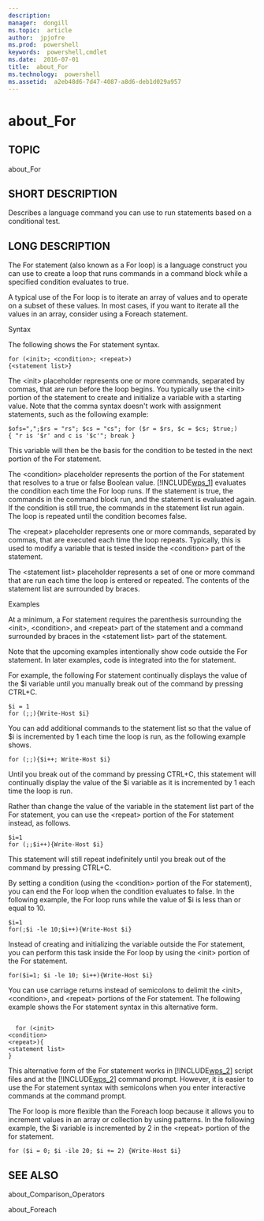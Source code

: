 ```yaml
---
description:  
manager:  dongill
ms.topic:  article
author:  jpjofre
ms.prod:  powershell
keywords:  powershell,cmdlet
ms.date:  2016-07-01
title:  about_For
ms.technology:  powershell
ms.assetid:  a2eb48d6-7d47-4087-a8d6-deb1d029a957
---
```


# about_For
## TOPIC  
 about\_For  
  
## SHORT DESCRIPTION  
 Describes a language command you can use to run statements based on a conditional test.  
  
## LONG DESCRIPTION  
 The For statement \(also known as a For loop\) is a language construct you can use to create a loop that runs commands in a command block while a specified condition evaluates to true.  
  
 A typical use of the For loop is to iterate an array of values and to operate on a subset of these values. In most cases, if you want to iterate all the values in an array, consider using a Foreach statement.  
  
 Syntax  
  
 The following shows the For statement syntax.  
  
```  
for (<init>; <condition>; <repeat>)   
{<statement list>}  
```  
  
 The \<init\> placeholder represents one or more commands, separated by commas, that are run before the loop begins. You typically use the \<init\> portion of the statement to create and initialize a variable with a starting value. Note that the comma syntax doesn't work with assignment statements, such as the following example:  
  
```  
$ofs=",";$rs = "rs"; $cs = "cs"; for ($r = $rs, $c = $cs; $true;)   
{ "r is '$r' and c is '$c'"; break }  
```  
  
 This variable will then be the basis for the condition to be tested in the next portion of the For statement.  
  
 The \<condition\> placeholder represents the portion of the For statement that resolves to a true or false Boolean value. [!INCLUDE[wps_1]()] evaluates the condition each time the For loop runs. If the statement is true, the commands in the command block run, and the statement is evaluated again. If the condition is still true, the commands in the statement list run again. The loop is repeated until the condition becomes false.  
  
 The \<repeat\> placeholder represents one or more commands, separated by commas, that are executed each time the loop repeats. Typically, this is used to modify a variable that is tested inside the \<condition\> part of the statement.  
  
 The \<statement list\> placeholder represents a set of one or more command that are run each time the loop is entered or repeated. The contents of the statement list are surrounded by braces.  
  
 Examples  
  
 At a minimum, a For statement requires the parenthesis surrounding the \<init\>, \<condition\>, and \<repeat\> part of the statement and a command surrounded by braces in the \<statement list\> part of the statement.  
  
 Note that the upcoming examples intentionally show code outside the For statement. In later examples, code is integrated into the for statement.  
  
 For example, the following For statement continually displays the value of the $i variable until you manually break out of the command by pressing CTRL\+C.  
  
```  
$i = 1  
for (;;){Write-Host $i}  
```  
  
 You can add additional commands to the statement list so that the value of $i is incremented by 1 each time the loop is run, as the following example shows.  
  
```  
for (;;){$i++; Write-Host $i}  
```  
  
 Until you break out of the command by pressing CTRL\+C, this statement will continually display the value of the $i variable as it is  incremented by 1 each time the loop is run.  
  
 Rather than change the value of the variable in the statement list part of the For statement, you can use the \<repeat\> portion of the For statement instead, as follows.  
  
```  
$i=1  
for (;;$i++){Write-Host $i}  
```  
  
 This statement will still repeat indefinitely until you break out of the command by pressing CTRL\+C.  
  
 By setting a condition \(using the \<condition\> portion of the For statement\), you can end the For loop when the condition evaluates to false. In the following example, the For loop runs while the value of $i is less than or equal to 10.  
  
```  
$i=1  
for(;$i -le 10;$i++){Write-Host $i}  
```  
  
 Instead of creating and initializing the variable outside the For statement, you can perform this task inside the For loop by using the \<init\> portion of the For statement.  
  
```  
for($i=1; $i -le 10; $i++){Write-Host $i}  
```  
  
 You can use carriage returns instead of semicolons to delimit the \<init\>, \<condition\>, and \<repeat\> portions of the For statement. The following example shows the For statement syntax in this alternative form.  
  
```  
  
  for (<init>  
<condition>  
<repeat>){  
<statement list>  
}  
```  
  
 This alternative form of the For statement works in [!INCLUDE[wps_2]()] script files and at the [!INCLUDE[wps_2]()] command prompt. However, it is easier to use the For statement syntax with semicolons when you enter interactive commands at the command prompt.  
  
 The For loop is more flexible than the Foreach loop because it allows you to increment values in an array or collection by using patterns. In the following example, the $i variable is incremented by 2 in the \<repeat\> portion of the for statement.  
  
```  
for ($i = 0; $i -ile 20; $i += 2) {Write-Host $i}  
```  
  
## SEE ALSO  
 about\_Comparison\_Operators  
  
 about\_Foreach

